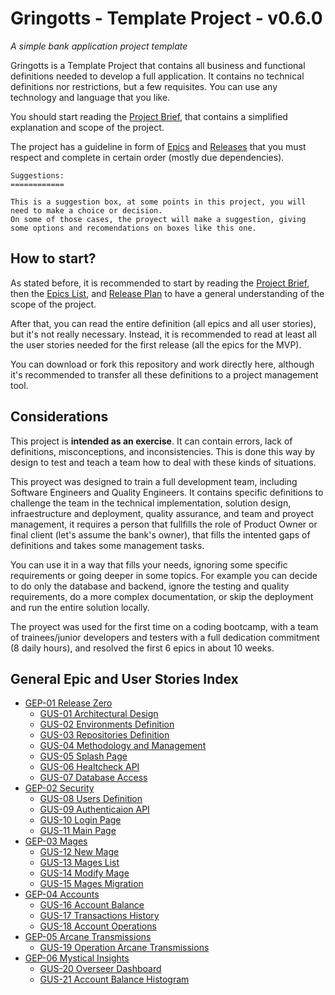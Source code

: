 # Gringotts - Template Project - v0.6.0

_A simple bank application project template_

Gringotts is a Template Project that contains all business and functional definitions needed to develop a full application. It contains no technical definitions nor restrictions, but a few requisites. You can use any technology and language that you like.

You should start reading the [Project Brief](DOC/brief.md), that contains a simplified explanation and scope of the project.

The project has a guideline in form of [Epics](DOC/epics.md) and [Releases](DOC/releases.md) that you must respect and complete in certain order (mostly due dependencies).

```
Suggestions:
============ 
    
This is a suggestion box, at some points in this project, you will need to make a choice or decision. 
On some of those cases, the proyect will make a suggestion, giving some options and recomendations on boxes like this one.

```

## How to start?
As stated before, it is recommended to start by reading the [Project Brief](DOC/brief.md), then the [Epics List](DOC/epics.md), and [Release Plan](DOC/releases.md) to have a general understanding of the scope of the project.

After that, you can read the entire definition (all epics and all user stories), but it's not really necessary. Instead, it is recommended to read at least all the user stories needed for the first release (all the epics for the MVP).

You can download or fork this repository and work directly here, although it's recommended to transfer all these definitions to a project management tool.

## Considerations

This project is **intended as an exercise**. It can contain errors, lack of definitions, misconceptions, and inconsistencies. This is done this way by design to test and teach a team how to deal with these kinds of situations.

This proyect was designed to train a full development team, including Software Engineers and Quality Engineers. It contains specific definitions to challenge the team in the technical implementation, solution design, infraestructure and deployment, quality assurance, and team and proyect management, it requires a person that fullfills the role of Product Owner or final client (let's assume the bank's owner), that fills the intented gaps of definitions and takes some management tasks.

You can use it in a way that fills your needs, ignoring some specific requirements or going deeper in some topics. For example you can decide to do only the database and backend, ignore the testing and quality requirements, do a more complex documentation, or skip the deployment and run the entire solution locally.

The proyect was used for the first time on a coding bootcamp, with a team of trainees/junior developers and testers with a full dedication commitment (8 daily hours), and resolved the first 6 epics in about 10 weeks.

## General Epic and User Stories Index
* [GEP-01 Release Zero](/DOC/GEP-01-Release-Zero/GEP-01-Release-Zero.md)
    * [GUS-01 Architectural Design](/DOC/GEP-01-Release-Zero/GUS-01-Architectural-Design.md)
    * [GUS-02 Environments Definition](/DOC/GEP-01-Release-Zero/GUS-02-Environments-Definition.md)
    * [GUS-03 Repositories Definition](/DOC/GEP-01-Release-Zero/GUS-03-Repositories-Definition.md)
    * [GUS-04 Methodology and Management](/DOC/GEP-01-Release-Zero/GUS-04-Methodology-Management.md)
    * [GUS-05 Splash Page](/DOC/GEP-01-Release-Zero/GUS-05-Splash-Page.md)
    * [GUS-06 Healtcheck API](/DOC/GEP-01-Release-Zero/GUS-06-Health-API.md)
    * [GUS-07 Database Access](/DOC/GEP-01-Release-Zero/GUS-07-Database-Access.md)
* [GEP-02 Security](/DOC/GEP-02-Security/GEP-02-Security.md)
    * [GUS-08 Users Definition](/DOC/GEP-02-Security/GUS-08-Users-Definition.md)
    * [GUS-09 Authenticaion API](/DOC/GEP-02-Security/GUS-09-Authentication-API.md)
    * [GUS-10 Login Page](/DOC/GEP-02-Security/GUS-10-Login-Page.md)
    * [GUS-11 Main Page](/DOC/GEP-02-Security/GUS-11-Main-Page.md)
* [GEP-03 Mages](/DOC/GEP-03-Mages/GEP-03-Mages.md)
    * [GUS-12 New Mage](/DOC/GEP-03-Mages/GUS-12-New-Mage.md)
    * [GUS-13 Mages List](/DOC/GEP-03-Mages/GUS-13-Mages-List.md)
    * [GUS-14 Modify Mage](/DOC/GEP-03-Mages/GUS-14-Modify-Mage.md)
    * [GUS-15 Mages Migration](/DOC/GEP-03-Mages/GUS-15-Mages-Migration.md)
* [GEP-04 Accounts](/DOC/GEP-04-Accounts/GEP-04-Accounts.md)
    * [GUS-16 Account Balance](/DOC/GEP-04-Accounts/GUS-16-Account-Balance.md)
    * [GUS-17 Transactions History](/DOC/GEP-04-Accounts/GUS-17-Transactions-History.md)
    * [GUS-18 Account Operations](/DOC/GEP-04-Accounts/GUS-18-Account-Operations.md)
* [GEP-05 Arcane Transmissions](/DOC/GEP-05-Arcane-Transmissions/GEP-05-Arcane-Transmissions.md)
    * [GUS-19 Operation Arcane Transmissions](/DOC/GEP-05-Arcane-Transmissions/GUS-19-Operation-Arcane-Transmissions.md)
* [GEP-06 Mystical Insights](/DOC/GEP-06-Mystical-Insights/GEP-06-Mystical-Insights.md)
    * [GUS-20 Overseer Dashboard](/DOC/GEP-06-Mystical-Insights/GUS-20-Overseer-Dashboard.md)
    * [GUS-21 Account Balance Histogram](/DOC/GEP-06-Mystical-Insights/GUS-21-Account-Balance-Histogram.md)